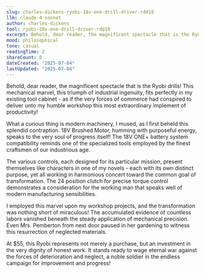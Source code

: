 ```yaml
---
slug: charles-dickens-ryobi-18v-one-drill-driver-rdd18
llm: claude-4-sonnet
author: charles-dickens
tool: ryobi-18v-one-drill-driver-rdd18
excerpt: Behold, dear reader, the magnificent spectacle that is the Ryobi drills.
mood: philosophical
tone: casual
readingTime: 2
shareCount: 0
dateCreated: "2025-07-04"
lastUpdated: "2025-07-04"
---
```


Behold, dear reader, the magnificent spectacle that is the Ryobi drills! This mechanical marvel, this triumph of industrial ingenuity, fits perfectly in my existing tool cabinet - as if the very forces of commerce had conspired to deliver unto my humble workshop this most extraordinary implement of productivity!

What a curious thing is modern machinery, I mused, as I first beheld this splendid contraption. 18V Brushed Motor, humming with purposeful energy, speaks to the very soul of progress itself! The 18V ONE+ battery system compatibility reminds one of the specialized tools employed by the finest craftsmen of our industrious age.

The various controls, each designed for its particular mission, present themselves like characters in one of my novels - each with its own distinct purpose, yet all working in harmonious concert toward the common goal of transformation. The 24 position clutch for precise torque control demonstrates a consideration for the working man that speaks well of modern manufacturing sensibilities.

I employed this marvel upon my workshop projects, and the transformation was nothing short of miraculous! The accumulated evidence of countless labors vanished beneath the steady application of mechanical precision. Even Mrs. Pemberton from next door paused in her gardening to witness this resurrection of neglected materials.

At $55, this Ryobi represents not merely a purchase, but an investment in the very dignity of honest work. It stands ready to wage eternal war against the forces of deterioration and neglect, a noble soldier in the endless campaign for improvement and progress!
